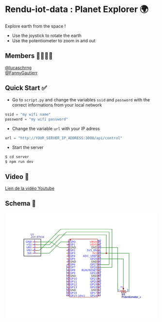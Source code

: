 # Rendu-iot-data : Planet Explorer 🌍

Explore earth from the space !
* Use the joystick to rotate the earth 
* Use the potentiometer to zoom in and out 

## Members 👩‍💻🧑‍💻
 [@lucaschrng](https://github.com/lucaschrng) <br>
 [@FannyGautierr](https://github.com/FannyGautierr) 

 
## Quick Start ✅
* Go to `script.py` and change the variables `ssid` and `password` with the correct informations from your local network 
```py
ssid = "my wifi name"
password = "my wifi password"
```
* Change the variable `url` with your IP adress
```py
url = "http://YOUR_SERVER_IP_ADDRESS:3000/api/control"
```
* Start the server
```shell
$ cd server
$ npm run dev
```




## Video 🎥
[Lien de la vidéo Youtube]()

## Schema 📝
![image](./electronic_schematics.png)


